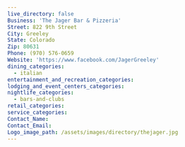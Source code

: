 ```yaml
---
live_directory: false
Business: 'The Jager Bar & Pizzeria'
Street: 822 9th Street
City: Greeley
State: Colorado
Zip: 80631
Phone: (970) 576-0659
Website: 'https://www.facebook.com/JagerGreeley'
dining_categories:
  - italian
entertainment_and_recreation_categories:
lodging_and_event_centers_categories:
nightlife_categories:
  - bars-and-clubs
retail_categories:
service_categories:
Contact_Name:
Contact_Email:
Logo_image_path: /assets/images/directory/thejager.jpg
---
```



